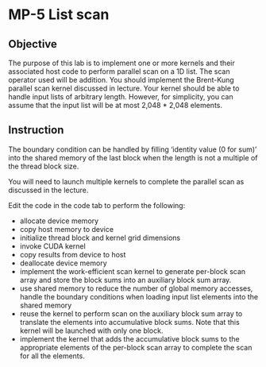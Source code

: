 # MP-5 List scan

## Objective
The purpose of this lab is to implement one or more kernels and their associated host code to perform parallel scan on a 1D list. The scan operator used will be addition. You should implement the Brent-Kung parallel scan kernel discussed in lecture. Your kernel should be able to handle input lists of arbitrary length. However, for simplicity, you can assume that the input list will be at most 2,048 * 2,048 elements. 

## Instruction

The boundary condition can be handled by filling ‘identity value (0 for sum)’ into the shared memory of the last block when the length is not a multiple of the thread block size.

You will need to launch multiple kernels to complete the parallel scan as discussed in the lecture.

Edit the code in the code tab to perform the following:

- allocate device memory
- copy host memory to device
- initialize thread block and kernel grid dimensions
- invoke CUDA kernel
- copy results from device to host
- deallocate device memory
- implement the work-efficient scan kernel to generate per-block scan array and store the block sums into an auxiliary block sum array.
- use shared memory to reduce the number of global memory accesses, handle the boundary conditions when loading input list elements into the shared memory
- reuse the kernel to perform scan on the auxiliary block sum array to translate the elements into accumulative block sums. Note that this kernel will be launched with only one block.
- implement the kernel that adds the accumulative block sums to the appropriate elements of the per-block scan array to complete the scan for all the elements.


